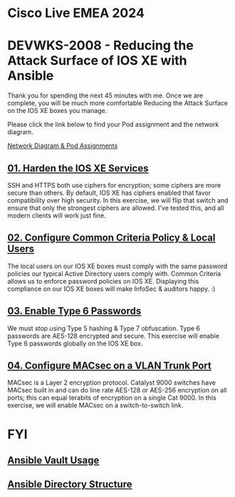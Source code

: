 # Cisco Live EMEA 2024
# DEVWKS-2008 - Reducing the Attack Surface of IOS XE with Ansible

Thank you for spending the next 45 minutes with me. Once we are complete, 
you will be much more comfortable Reducing the Attack Surface on the IOS XE 
boxes you manage.

Please click the link below to find your Pod assignment and the network diagram. 

[Network Diagram & Pod Assignments](/labs-pods.md)


## [01. Harden the IOS XE Services](/01-Harden_Services.md)
SSH and HTTPS both use ciphers for encryption; some ciphers are more secure than others. By default, IOS XE  has ciphers enabled that favor compatibility over high security. In this exercise, we will flip that switch and ensure that only the strongest ciphers are allowed. I've tested this, and all modern clients will work just fine. 


## [02. Configure Common Criteria Policy & Local Users](/02-Local_Auth.md)
The local users on our IOS XE boxes must comply with the same password policies our typical Active Directory users comply with. Common Criteria allows us to enforce password policies on IOS XE. Displaying this compliance on our IOS XE boxes will make InfoSec & auditors happy. :)


## [03. Enable Type 6 Passwords](/03-Type6_Passwords.md)
We must stop using Type 5 hashing & Type 7 obfuscation. Type 6 passwords are AES-128 encrypted and secure. This exercise will enable Type 6 passwords globally on the IOS XE box. 


## [04. Configure MACsec on a VLAN Trunk Port](/04-MACsec_PSK.md)
MACsec is a Layer 2 encryption protocol. Catalyst 9000 switches have MACsec built in and can do line rate AES-128 or AES-256 encryption on all ports; this can equal terabits of encryption on a single Cat 9000. In this exercise, we will enable MACsec on a switch-to-switch link. 

# FYI

## [Ansible Vault Usage](/Ansible_Vault.md)

## [Ansible Directory Structure](/Directory_Structure.md)

